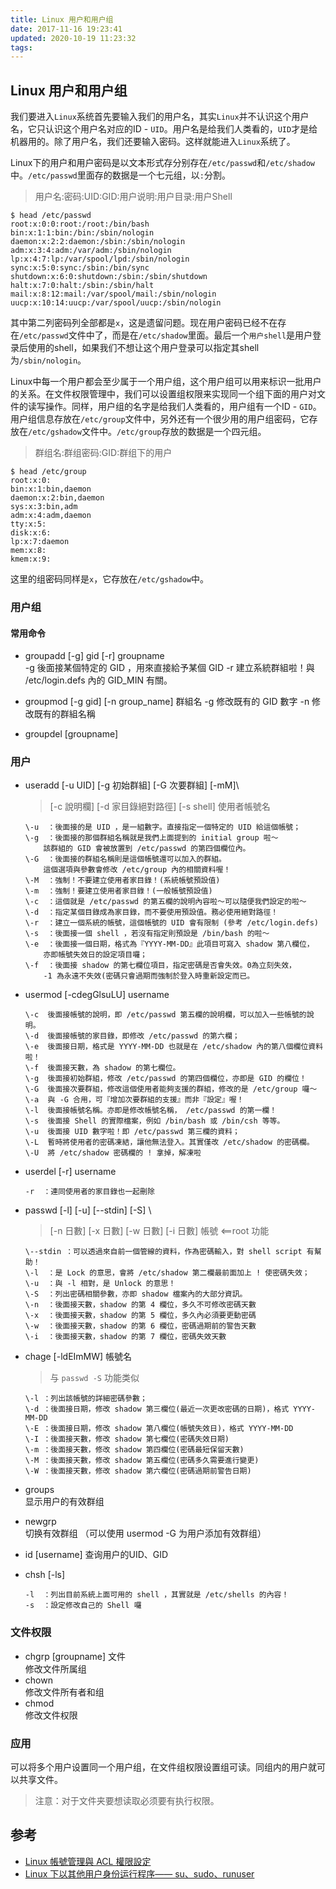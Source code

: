 ```yaml
---
title: Linux 用户和用户组
date: 2017-11-16 19:23:41
updated: 2020-10-19 11:23:32
tags: 
---
```

## Linux 用户和用户组
我们要进入`Linux`系统首先要输入我们的用户名，其实`Linux`并不认识这个用户名，它只认识这个用户名对应的ID - `UID`。用户名是给我们人类看的，`UID`才是给机器用的。除了用户名，我们还要输入密码。这样就能进入`Linux`系统了。

Linux下的用户和用户密码是以文本形式存分别存在`/etc/passwd`和`/etc/shadow`中。`/etc/passwd`里面存的数据是一个七元组，以`:`分割。
> 用户名:密码:UID:GID:用户说明:用户目录:用户Shell
``` shell
$ head /etc/passwd
root:x:0:0:root:/root:/bin/bash
bin:x:1:1:bin:/bin:/sbin/nologin
daemon:x:2:2:daemon:/sbin:/sbin/nologin
adm:x:3:4:adm:/var/adm:/sbin/nologin
lp:x:4:7:lp:/var/spool/lpd:/sbin/nologin
sync:x:5:0:sync:/sbin:/bin/sync
shutdown:x:6:0:shutdown:/sbin:/sbin/shutdown
halt:x:7:0:halt:/sbin:/sbin/halt
mail:x:8:12:mail:/var/spool/mail:/sbin/nologin
uucp:x:10:14:uucp:/var/spool/uucp:/sbin/nologin
```
其中第二列密码列全部都是`x`，这是遗留问题。现在用户密码已经不在存在`/etc/passwd`文件中了，而是在`/etc/shadow`里面。最后一个`用户shell`是用户登录后使用的shell，如果我们不想让这个用户登录可以指定其shell为`/sbin/nologin`。

Linux中每一个用户都会至少属于一个用户组，这个用户组可以用来标识一批用户的关系。在文件权限管理中，我们可以设置组权限来实现同一个组下面的用户对文件的读写操作。同样，用户组的名字是给我们人类看的，用户组有一个ID - `GID`。用户组信息存放在`/etc/group`文件中，另外还有一个很少用的用户组密码，它存放在`/etc/gshadow`文件中。`/etc/group`存放的数据是一个四元组。
> 群组名:群组密码:GID:群组下的用户
```
$ head /etc/group
root:x:0:
bin:x:1:bin,daemon
daemon:x:2:bin,daemon
sys:x:3:bin,adm
adm:x:4:adm,daemon
tty:x:5:
disk:x:6:
lp:x:7:daemon
mem:x:8:
kmem:x:9:
```
这里的组密码同样是`x`，它存放在`/etc/gshadow`中。


### 用户组
#### 常用命令  
- groupadd [-g] gid [-r] groupname    
    \-g  後面接某個特定的 GID ，用來直接給予某個 GID 
    \-r  建立系統群組啦！與 /etc/login.defs 內的 GID_MIN 有關。   

- groupmod [-g gid] [-n group_name] 群組名
    \-g  修改既有的 GID 數字
    \-n  修改既有的群組名稱

- groupdel [groupname]

### 用户

- useradd [-u UID] [-g 初始群組] [-G 次要群組] [-mM]\
    >  [-c 說明欄] [-d 家目錄絕對路徑] [-s shell] 使用者帳號名
    ```
    \-u  ：後面接的是 UID ，是一組數字。直接指定一個特定的 UID 給這個帳號；
    \-g  ：後面接的那個群組名稱就是我們上面提到的 initial group 啦～
        該群組的 GID 會被放置到 /etc/passwd 的第四個欄位內。
    \-G  ：後面接的群組名稱則是這個帳號還可以加入的群組。
        這個選項與參數會修改 /etc/group 內的相關資料喔！
    \-M  ：強制！不要建立使用者家目錄！(系統帳號預設值)
    \-m  ：強制！要建立使用者家目錄！(一般帳號預設值)
    \-c  ：這個就是 /etc/passwd 的第五欄的說明內容啦～可以隨便我們設定的啦～
    \-d  ：指定某個目錄成為家目錄，而不要使用預設值。務必使用絕對路徑！
    \-r  ：建立一個系統的帳號，這個帳號的 UID 會有限制 (參考 /etc/login.defs)
    \-s  ：後面接一個 shell ，若沒有指定則預設是 /bin/bash 的啦～
    \-e  ：後面接一個日期，格式為『YYYY-MM-DD』此項目可寫入 shadow 第八欄位，
        亦即帳號失效日的設定項目囉；
    \-f  ：後面接 shadow 的第七欄位項目，指定密碼是否會失效。0為立刻失效，
        -1 為永遠不失效(密碼只會過期而強制於登入時重新設定而已。
    ```

- usermod [-cdegGlsuLU] username 
    ```      
    \-c  後面接帳號的說明，即 /etc/passwd 第五欄的說明欄，可以加入一些帳號的說明。
    \-d  後面接帳號的家目錄，即修改 /etc/passwd 的第六欄；
    \-e  後面接日期，格式是 YYYY-MM-DD 也就是在 /etc/shadow 內的第八個欄位資料啦！
    \-f  後面接天數，為 shadow 的第七欄位。
    \-g  後面接初始群組，修改 /etc/passwd 的第四個欄位，亦即是 GID 的欄位！
    \-G  後面接次要群組，修改這個使用者能夠支援的群組，修改的是 /etc/group 囉～
    \-a  與 -G 合用，可『增加次要群組的支援』而非『設定』喔！
    \-l  後面接帳號名稱。亦即是修改帳號名稱， /etc/passwd 的第一欄！
    \-s  後面接 Shell 的實際檔案，例如 /bin/bash 或 /bin/csh 等等。
    \-u  後面接 UID 數字啦！即 /etc/passwd 第三欄的資料；
    \-L  暫時將使用者的密碼凍結，讓他無法登入。其實僅改 /etc/shadow 的密碼欄。
    \-U  將 /etc/shadow 密碼欄的 ! 拿掉，解凍啦
    ```

- userdel [-r] username
    ```
    -r  ：連同使用者的家目錄也一起刪除
    ```

- passwd [-l] [-u] [--stdin] [-S] \
    >  [-n 日數] [-x 日數] [-w 日數] [-i 日數] 帳號 <==root 功能
    ```
    \--stdin ：可以透過來自前一個管線的資料，作為密碼輸入，對 shell script 有幫助！
    \-l  ：是 Lock 的意思，會將 /etc/shadow 第二欄最前面加上 ! 使密碼失效；
    \-u  ：與 -l 相對，是 Unlock 的意思！
    \-S  ：列出密碼相關參數，亦即 shadow 檔案內的大部分資訊。
    \-n  ：後面接天數，shadow 的第 4 欄位，多久不可修改密碼天數
    \-x  ：後面接天數，shadow 的第 5 欄位，多久內必須要更動密碼
    \-w  ：後面接天數，shadow 的第 6 欄位，密碼過期前的警告天數
    \-i  ：後面接天數，shadow 的第 7 欄位，密碼失效天數
    ```

- chage [-ldEImMW] 帳號名
    > 与 `passwd -S` 功能类似
    ```
    \-l ：列出該帳號的詳細密碼參數；
    \-d ：後面接日期，修改 shadow 第三欄位(最近一次更改密碼的日期)，格式 YYYY-MM-DD
    \-E ：後面接日期，修改 shadow 第八欄位(帳號失效日)，格式 YYYY-MM-DD
    \-I ：後面接天數，修改 shadow 第七欄位(密碼失效日期)
    \-m ：後面接天數，修改 shadow 第四欄位(密碼最短保留天數)
    \-M ：後面接天數，修改 shadow 第五欄位(密碼多久需要進行變更)
    \-W ：後面接天數，修改 shadow 第六欄位(密碼過期前警告日期)
    ```
- groups     
    显示用户的有效群组

- newgrp    
    切换有效群组 （可以使用 usermod -G 为用户添加有效群组）

- id [username]
    查询用户的UID、GID

- chsh [-ls]
    ```
    -l  ：列出目前系統上面可用的 shell ，其實就是 /etc/shells 的內容！
    -s  ：設定修改自己的 Shell 囉
    ```
### 文件权限

- chgrp [groupname] 文件    
    修改文件所属组
- chown    
    修改文件所有者和组
- chmod    
    修改文件权限

### 应用
可以将多个用户设置同一个用户组，在文件组权限设置组可读。同组内的用户就可以共享文件。
> 注意：对于文件夹要想读取必须要有执行权限。

## 参考
- [Linux 帳號管理與 ACL 權限設定](http://linux.vbird.org/linux_basic/0410accountmanager.php)  
- [Linux 下以其他用户身份运行程序—— su、sudo、runuser](http://www.cnblogs.com/bodhitree/p/6018369.html) 


